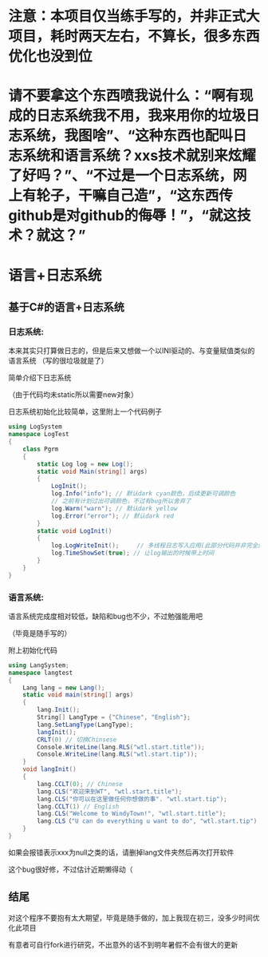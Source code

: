 # 注意：本项目仅当练手写的，并非正式大项目，耗时两天左右，不算长，很多东西优化也没到位
# 请不要拿这个东西喷我说什么：“啊有现成的日志系统我不用，我来用你的垃圾日志系统，我图啥”、“这种东西也配叫日志系统和语言系统？xxs技术就别来炫耀了好吗？”、“不过是一个日志系统，网上有轮子，干嘛自己造”，“这东西传github是对github的侮辱！”，“就这技术？就这？”
# 语言+日志系统

## 基于C#的语言+日志系统

### 日志系统:

本来其实只打算做日志的，但是后来又想做一个以INI驱动的、与变量赋值类似的语言系统 （写的很垃圾就是了）

简单介绍下日志系统

（由于代码均未static所以需要new对象）

日志系统初始化比较简单，这里附上一个代码例子

```C#
using LogSystem
namespace LogTest
{
    class Pgrm
    {
        static Log log = new Log();
        static void Main(string[] args)
        {
            LogInit();
            log.Info("info"); // 默认dark cyan颜色，后续更新可调颜色
            // 之前有计划过出可调颜色，不过有bug所以舍弃了
            log.Warn("warn"); // 默认dark yellow
            log.Error("error"); // 默认dark red
        }
        static void LogInit()
        {
            log.LogWriteInit();		// 多线程日志写入应用(此部分代码并非完全原创)
            log.TimeShowSet(true); // 让log输出的时候带上时间
        }
    }
}
```

### 语言系统:

语言系统完成度相对较低，缺陷和bug也不少，不过勉强能用吧

（毕竟是随手写的）

附上初始化代码

```C#
using LangSystem;
namespace langtest
{
    Lang lang = new Lang();
    static void main(string[] args)
    {
        lang.Init();
        String[] LangType = {"Chinese", "English"};
        lang.SetLangType(LangType);
        langInit();
        CRLT(0) // 切换Chinsese
        Console.WriteLine(lang.RLS("wtl.start.title"));
        Console.WriteLine(lang.RLS("wtl.start.tip"));
    }
    void langInit()
    {
        lang.CCLT(0); // Chinese
        lang.CLS("欢迎来到WT", "wtl.start.title");
        lang.CLS("你可以在这里做任何你想做的事". "wtl.start.tip");
        lang.CCLT(1) // English
        lang.CLS("Welcome to WindyTown!", "wtl.start.title");
        lang.CLS（"U can do everything u want to do", "wtl.start.tip")
    }
}

```
如果会报错表示xxx为null之类的话，请删掉lang文件夹然后再次打开软件

这个bug很好修，不过估计近期懒得动（


## 结尾

对这个程序不要抱有太大期望，毕竟是随手做的，加上我现在初三，没多少时间优化此项目

有意者可自行fork进行研究，不出意外的话不到明年暑假不会有很大的更新

